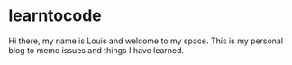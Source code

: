 # learntocode

Hi there, my name is Louis and welcome to my space. This is my personal blog to memo issues and things I have learned.
